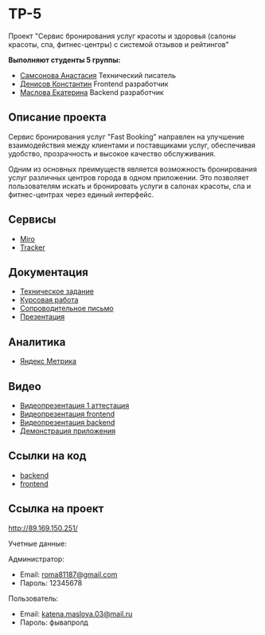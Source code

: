 # TP-5
Проект "Сервис бронирования услуг красоты и здоровья (салоны красоты, спа, фитнес-центры) с системой отзывов и рейтингов"

**Выполняют студенты 5 группы:**
- [Самсонова Анастасия](https://github.com/Nastya-Samsonova) Технический писатель 
- [Денисов Константин](https://github.com/denisovvv) Frontend разработчик
- [Маслова Екатерина](https://github.com/bussybee) Backend разработчик

## Описание проекта
Сервис бронирования услуг "Fast Booking" направлен на улучшение взаимодействия между клиентами и поставщиками услуг, обеспечивая удобство, прозрачность и высокое качество обслуживания.

Одним из основных преимуществ является возможность бронирования услуг различных центров города в одном приложении. Это позволяет пользователям искать и бронировать услуги в салонах красоты, спа и фитнес-центрах через единый интерфейс.

## Сервисы
- [Miro](https://miro.com/app/board/uXjVNqy_iNg=/)
- [Tracker](https://github.com/users/bussybee/projects/1)

## Документация
- [Техническое задание](https://github.com/bussybee/reservation_service/blob/main/Документация/Техническое%20задание/Техническое%20задание.pdf)
- [Курсовая работа](https://github.com/bussybee/reservation_service/blob/main/Документация/Курсовая%20работа/Курсовая%20работа.docx)
- [Сопроводительное письмо](https://github.com/bussybee/reservation_service/blob/main/Документация/Сопроводительное%20письмо/Сопроводительное%20письмо.pdf)
- [Презентация](https://github.com/bussybee/reservation_service/blob/main/Документация/Презентация/Презентация%20для%20защиты.pptx)

## Аналитика 
- [Яндекс Метрика](https://metrika.yandex.ru/stat/conversion_rate?cross_device_attribution=1&period=month&isMinSamplingEnabled=false&id=97134881&group=day)

## Видео
- [Видеопрезентация 1 аттестация](https://disk.yandex.ru/i/cDcGX5gsF9r1Hw)
- [Видеопрезентация frontend](https://disk.yandex.ru/i/Avm1VDrWLjrddg)
- [Видеопрезентация backend](https://disk.yandex.ru/i/6cBqOWHNegRSfg)
- [Демонстрация приложения](https://disk.yandex.ru/i/r57P5qq9AYCmjg)

## Ссылки на код
- [backend](https://github.com/bussybee/reservation_service/tree/backend)
- [frontend](https://github.com/bussybee/reservation_service/tree/frontend)

## Ссылка на проект
http://89.169.150.251/
  
Учетные данные:

Администратор:
- Email: roma81187@gmail.com
- Пароль: 12345678

Пользователь:
- Email: katena.maslova.03@mail.ru
- Пароль: фывапролд
